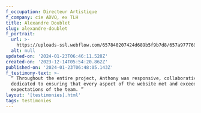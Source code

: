 ```yaml
---
f_occupation: Directeur Artistique
f_company: cie ADVQ, ex TLH
title: Alexandre Doublet
slug: alexandre-doublet
f_portrait:
  url: >-
    https://uploads-ssl.webflow.com/657840207424d689b5f9b7d8/657a977769ebe4f4cfe6bf9a_alexandre.png
  alt: null
updated-on: '2024-01-23T06:46:11.528Z'
created-on: '2023-12-14T05:54:20.862Z'
published-on: '2024-01-23T06:48:05.143Z'
f_testimony-text: >-
  “ Throughout the entire project, Anthony was responsive, collaborative, and
  dedicated to ensuring that every aspect of the website met and exceeded the
  expectations of the team. ”
layout: '[testimonies].html'
tags: testimonies
---
```



